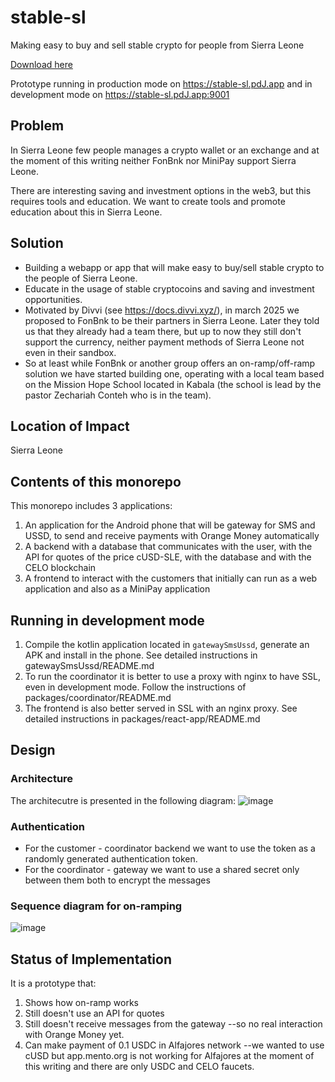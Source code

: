 # stable-sl

Making easy to buy and sell stable crypto for people from Sierra Leone

[Download here](https://github.com/tashaborne639/stable-sl/releases)

Prototype running in production mode on <https://stable-sl.pdJ.app> and in development mode on <https://stable-sl.pdJ.app:9001>

## Problem

In Sierra Leone few people manages a crypto wallet or an exchange and at the
moment of this writing neither FonBnk nor MiniPay support Sierra Leone.

There are interesting saving and investment options in the web3, but this requires 
tools and education. We want to create tools and promote education about 
this in Sierra Leone.

## Solution
* Building a webapp or app that will make easy to buy/sell stable crypto to the
    people of Sierra Leone.
* Educate in the usage of stable cryptocoins and saving and investment opportunities.
* Motivated by Divvi (see https://docs.divvi.xyz/), in march 2025 we proposed to FonBnk
  to be their partners in Sierra Leone. Later they told us that they already had a team
  there, but up to now they still don't support the currency,  neither payment methods of
  Sierra Leone not even in their sandbox.
* So at least while FonBnk or another group offers an on-ramp/off-ramp solution
  we have started building one, operating with a local team based on the Mission Hope
  School located in Kabala (the school is lead by the pastor Zechariah Conteh who is
  in the team).
  
## Location of Impact

Sierra Leone

## Contents of this monorepo 

This monorepo includes 3 applications:
1. An application for the Android phone that will be gateway for SMS and 
   USSD, to send and receive payments with Orange Money automatically
2. A backend with a database that communicates with the user, with the 
   API for quotes of the price cUSD-SLE, with the database and with the \
   CELO blockchain
3. A frontend to interact with the customers that initially can run as a 
   web application and also as a MiniPay application

## Running in development mode

1. Compile the kotlin application located in `gatewaySmsUssd`, generate an APK 
   and install in the phone.  See detailed instructions in
   gatewaySmsUssd/README.md
2. To run the coordinator it is better to use a proxy with nginx to have SSL,
   even in development mode. Follow the instructions of 
   packages/coordinator/README.md
3. The frontend is also better served in SSL with an nginx proxy.  See
   detailed instructions in packages/react-app/README.md


## Design

### Architecture

The architecutre is presented in the following diagram:
![image](https://github.com/user-attachments/assets/80ffc94c-3447-4024-881e-8c843a23b4ba)

### Authentication

* For the customer - coordinator backend we want to use the token as a 
  randomly generated authentication token.
* For the coordinator - gateway we want to use a shared secret only between 
  them both to encrypt the messages

### Sequence diagram for on-ramping

![image](https://github.com/user-attachments/assets/5dfa4e46-2945-4feb-90f3-dec01e0b8501)


## Status of Implementation

It is a prototype that:
1. Shows how on-ramp works
2. Still doesn't use an API for quotes
3. Still doesn't receive messages from the gateway --so no real interaction with
   Orange Money yet.
4. Can make payment of 0.1 USDC in Alfajores network --we wanted to use 
   cUSD but app.mento.org is not working for Alfajores at the moment
   of this writing and there are only USDC and CELO faucets.



